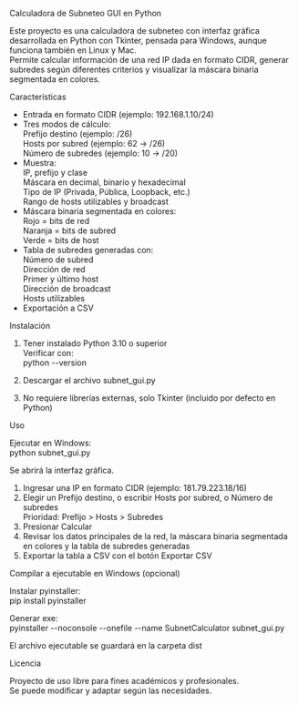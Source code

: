 Calculadora de Subneteo GUI en Python

Este proyecto es una calculadora de subneteo con interfaz gráfica desarrollada en Python con Tkinter, pensada para Windows, aunque funciona también en Linux y Mac.  
Permite calcular información de una red IP dada en formato CIDR, generar subredes según diferentes criterios y visualizar la máscara binaria segmentada en colores.

Características

- Entrada en formato CIDR (ejemplo: 192.168.1.10/24)  
- Tres modos de cálculo:  
  Prefijo destino (ejemplo: /26)  
  Hosts por subred (ejemplo: 62 → /26)  
  Número de subredes (ejemplo: 10 → /20)  
- Muestra:  
  IP, prefijo y clase  
  Máscara en decimal, binario y hexadecimal  
  Tipo de IP (Privada, Pública, Loopback, etc.)  
  Rango de hosts utilizables y broadcast  
- Máscara binaria segmentada en colores:  
  Rojo = bits de red  
  Naranja = bits de subred  
  Verde = bits de host  
- Tabla de subredes generadas con:  
  Número de subred  
  Dirección de red  
  Primer y último host  
  Dirección de broadcast  
  Hosts utilizables  
- Exportación a CSV

Instalación

1. Tener instalado Python 3.10 o superior  
   Verificar con:  
   python --version  

2. Descargar el archivo subnet_gui.py  

3. No requiere librerías externas, solo Tkinter (incluido por defecto en Python)

Uso

Ejecutar en Windows:  
python subnet_gui.py  

Se abrirá la interfaz gráfica.  

1. Ingresar una IP en formato CIDR (ejemplo: 181.79.223.18/16)  
2. Elegir un Prefijo destino, o escribir Hosts por subred, o Número de subredes  
   Prioridad: Prefijo > Hosts > Subredes  
3. Presionar Calcular  
4. Revisar los datos principales de la red, la máscara binaria segmentada en colores y la tabla de subredes generadas  
5. Exportar la tabla a CSV con el botón Exportar CSV

Compilar a ejecutable en Windows (opcional)

Instalar pyinstaller:  
pip install pyinstaller  

Generar exe:  
pyinstaller --noconsole --onefile --name SubnetCalculator subnet_gui.py  

El archivo ejecutable se guardará en la carpeta dist

Licencia

Proyecto de uso libre para fines académicos y profesionales.  
Se puede modificar y adaptar según las necesidades.  
